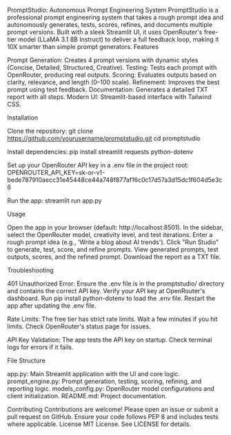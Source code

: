 PromptStudio: Autonomous Prompt Engineering System
PromptStudio is a professional prompt engineering system that takes a rough prompt idea and autonomously generates, tests, scores, refines, and documents multiple prompt versions. Built with a sleek Streamlit UI, it uses OpenRouter's free-tier model (LLaMA 3.1 8B Instruct) to deliver a full feedback loop, making it 10X smarter than simple prompt generators.
Features

Prompt Generation: Creates 4 prompt versions with dynamic styles (Concise, Detailed, Structured, Creative).
Testing: Tests each prompt with OpenRouter, producing real outputs.
Scoring: Evaluates outputs based on clarity, relevance, and length (0–100 scale).
Refinement: Improves the best prompt using test feedback.
Documentation: Generates a detailed TXT report with all steps.
Modern UI: Streamlit-based interface with Tailwind CSS.

Installation

Clone the repository:
git clone https://github.com/yourusername/promptstudio.git
cd promptstudio


Install dependencies:
pip install streamlit requests python-dotenv


Set up your OpenRouter API key in a .env file in the project root:
OPENROUTER_API_KEY=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


Run the app:
streamlit run app.py



Usage

Open the app in your browser (default: http://localhost:8501).
In the sidebar, select the OpenRouter model, creativity level, and test iterations.
Enter a rough prompt idea (e.g., 'Write a blog about AI trends').
Click "Run Studio" to generate, test, score, and refine prompts.
View generated prompts, test outputs, scores, and the refined prompt.
Download the report as a TXT file.

Troubleshooting

401 Unauthorized Error:
Ensure the .env file is in the promptstudio/ directory and contains the correct API key.
Verify your API key at OpenRouter's dashboard.
Run pip install python-dotenv to load the .env file.
Restart the app after updating the .env file.


Rate Limits:
The free tier has strict rate limits. Wait a few minutes if you hit limits.
Check OpenRouter's status page for issues.


API Key Validation:
The app tests the API key on startup. Check terminal logs for errors if it fails.



File Structure

app.py: Main Streamlit application with the UI and core logic.
prompt_engine.py: Prompt generation, testing, scoring, refining, and reporting logic.
models_config.py: OpenRouter model configurations and client initialization.
README.md: Project documentation.

Contributing
Contributions are welcome! Please open an issue or submit a pull request on GitHub. Ensure your code follows PEP 8 and includes tests where applicable.
License
MIT License. See LICENSE for details.
